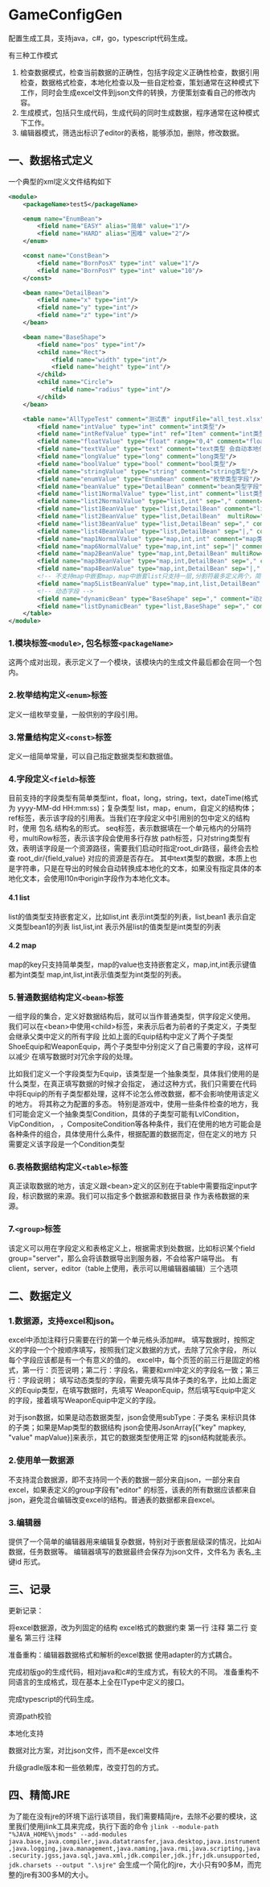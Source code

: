 # GameConfigGen
配置生成工具，支持java，c#，go，typescript代码生成。

有三种工作模式

1. 检查数据模式，检查当前数据的正确性，包括字段定义正确性检查，数据引用检查，数据格式检查，本地化检查以及一些自定检查，策划通常在这种模式下工作，同时会生成excel文件到json文件的转换，方便策划查看自己的修改内容。
2. 生成模式，包括只生成代码，生成代码的同时生成数据，程序通常在这种模式下工作。
3. 编辑器模式，筛选出标识了editor的表格，能够添加，删除，修改数据。

## 一、数据格式定义

一个典型的xml定义文件结构如下

``` xml
<module>
    <packageName>test5</packageName>

    <enum name="EnumBean">
        <field name="EASY" alias="简单" value="1"/>
        <field name="HARD" alias="困难" value="2"/>
    </enum>

    <const name="ConstBean">
        <field name="BornPosX" type="int" value="1"/>
        <field name="BornPosY" type="int" value="10"/>
    </const>

    <bean name="DetailBean">
        <field name="x" type="int"/>
        <field name="y" type="int"/>
        <field name="z" type="int"/>
    </bean>

    <bean name="BaseShape">
        <field name="pos" type="int"/>
        <child name="Rect">
            <field name="width" type="int"/>
            <field name="height" type="int"/>
        </child>
        <child name="Circle">
            <field name="radius" type="int"/>
        </child>
    </bean>

    <table name="AllTypeTest" comment="测试表" inputFile="all_test.xlsx" index="intValue">
        <field name="intValue" type="int" comment="int类型"/>
        <field name="intRefValue" type="int" ref="Item" comment="int类型引用检查"/>
        <field name="floatValue" type="float" range="0,4" comment="float类型"/>
        <field name="textValue" type="text" comment="text类型 会自动本地化转化"/>
        <field name="longValue" type="long" comment="long类型"/>
        <field name="boolValue" type="bool" comment="bool类型"/>
        <field name="stringValue" type="string" comment="string类型"/>
        <field name="enumValue" type="EnumBean" comment="枚举类型字段"/>
        <field name="beanValue" type="DetailBean" comment="bean类型字段"/>
        <field name="list1NormalValue" type="list,int" comment="list类型字段"/>
        <field name="list2NormalValue" type="list,int" sep="," comment="list类型字段"/>
        <field name="list1BeanValue" type="list,DetailBean" comment="list类型字段"/>
        <field name="list2BeanValue" type="list,DetailBean"  multiRow="true" comment="list类型字段"/>
        <field name="list3BeanValue" type="list,DetailBean" sep="," comment="list类型字段"/>
        <field name="list4BeanValue" type="list,DetailBean" sep="|," comment="list类型字段"/>
        <field name="map1NormalValue" type="map,int,int" comment="map类型字段"/>
        <field name="map6NormalValue" type="map,int,int" sep="|" comment="map类型字段"/>
        <field name="map2BeanValue" type="map,int,DetailBean" multiRow="true" comment="map类型字段"/>
        <field name="map3BeanValue" type="map,int,DetailBean" sep="," comment="map类型字段"/>
        <field name="map4BeanValue" type="map,int,DetailBean" sep="|," comment="map类型字段"/>
        <!-- 不支持map中嵌套map，map中嵌套list只支持一层,分割符最多定义两个，简化复杂度 -->
        <field name="map5ListBeanValue" type="map,int,list,DetailBean" sep="|," comment="map类型字段"/>
        <!-- 动态字段 -->
        <field name="dynamicBean" type="BaseShape" sep="," comment="动态字段"/>
        <field name="listDynamicBean" type="list,BaseShape" sep="," comment="list动态字段"/>
    </table>
</module>
```


### 1.模块标签`<module>`, 包名标签`<packageName>` 
这两个成对出现，表示定义了一个模块，该模块内的生成文件最后都会在同一个包内。

### 2.枚举结构定义`<enum>`标签
定义一组枚举变量，一般供别的字段引用。

### 3.常量结构定义`<const>`标签
定义一组简单常量，可以自己指定数据类型和数据值。

### 4.字段定义`<field>`标签
目前支持的字段类型有简单类型int，float，long，string，text，dateTime(格式为 yyyy-MM-dd HH:mm:ss)；复杂类型 list，map，enum，自定义的结构体；
ref标签，表示该字段的引用表。当我们在字段定义中引用别的包中定义的结构时，使用 包名.结构名的形式。 seq标签，表示数据填在一个单元格内的分隔符号，multiRow标签，表示该字段会使用多行存放
path标签，只对string类型有效，表明该字段是一个资源路径，需要我们启动时指定root_dir路径，最终会去检查 root_dir/{field_value} 对应的资源是否存在。
其中text类型的数据，本质上也是字符串，只是在导出的时候会自动转换成本地化的文本，如果没有指定具体的本地化文本，会使用l10n中origin字段作为本地化文本。

#### 4.1 list
list的值类型支持嵌套定义，比如list,int 表示int类型的列表，list,bean1 表示自定义类型bean1的列表
list,list,int 表示外层list的值类型是int类型的列表

#### 4.2 map
map的key只支持简单类型，map的value也支持嵌套定义，map,int,int表示键值都为int类型
map,int,list,int表示值类型为int类型的列表。

### 5.普通数据结构定义`<bean>`标签
一组字段的集合，定义好数据结构后，就可以当作普通类型，供字段定义使用。
我们可以在&lt;bean&gt;中使用&lt;child&gt;标签，来表示后者为前者的子类定义，子类型会继承父类中定义的所有字段
比如上面的Equip结构中定义了两个子类型ShoeEquip和WeaponEquip，两个子类型中分别定义了自己需要的字段，这样可以减少
在填写数据时对冗余字段的处理。

比如我们定义一个字段类型为Equip，该类型是一个抽象类型，具体我们使用的是什么类型，在真正填写数据的时候才会指定，
通过这种方式，我们只需要在代码中将Equip的所有子类型都处理，这样不论怎么修改数据，都不会影响使用该定义的地方。
将其称之为配置的多态。
特别是游戏中，使用一些条件检查的地方，我们可能会定义一个抽象类型Condition，具体的子类型可能有LvlCondition，VipCondition，
，CompositeCondition等各种条件，我们在使用的地方可能会是各种条件的组合，具体使用什么条件，根据配置的数据而定，但在定义的地方
只需要定义该字段是一个Condition类型

### 6.表格数据结构定义`<table>`标签
真正读取数据的地方，该定义跟&lt;bean&gt;定义的区别在于table中需要指定input字段，标识数据的来源。我们可以指定多个数据源和数据目录
作为表格数据的来源。


### 7.`<group>`标签
该定义可以用在字段定义和表格定义上，根据需求到处数据，比如标识某个field  group="server"，那么会将该数据导出到服务器，不会给客户端导出。
有client，server，editor（table上使用，表示可以用编辑器编辑）三个选项

## 二、数据定义

### 1.数据源，支持excel和json。
excel中添加注释行只需要在行的第一个单元格头添加##。
填写数据时，按照定义的字段一个个按顺序填写，按照我们定义数据的方式，去除了冗余字段，
所以每个字段应该都是有一个有意义的值的。
excel中，每个页签的前三行是固定的格式，第一行：页签说明；第二行：字段名，需要和xml中定义的字段名一致；第三行：字段说明；
填写动态类型的字段，需要先填写具体子类的名字，比如上面定义的Equip类型，在填写数据时，先填写
WeaponEquip，然后填写Equip中定义的字段，接着填写WeaponEquip中定义的字段。

对于json数据，如果是动态数据类型，json会使用subType：子类名 来标识具体的子类；如果是Map类型的数据结构
json会使用JsonArray[{"key" mapkey, "value" mapValue}]来表示，其它的数据类型使用正常
的json结构就能表示。

### 2.使用单一数据源
不支持混合数据源，即不支持同一个表的数据一部分来自json，一部分来自excel，如果表定义的group字段有"editor"
的标签，该表的所有数据应该都来自json，避免混合编辑改变excel的结构。普通表的数据都来自excel。

### 3.编辑器
提供了一个简单的编辑器用来编辑复杂数据，特别对于嵌套层级深的情况，比如Ai数据，任务数据等。
编辑器填写的数据最终会保存为json文件，文件名为 表名_主键id 形式。

## 三、记录

更新记录：

将excel数据源，改为列固定的结构 excel格式的数据约束 第一行 注释 第二行 变量名 第三行 注释

准备重构：编辑器数据格式和解析的excel数据 使用adapter的方式耦合。

完成初版go的生成代码，相对java和c#的生成方式，有较大的不同。
准备重构不同语言的生成格式，现在基本上全在IType中定义的接口。

完成typescript的代码生成。

资源path校验

本地化支持

数据对比方案，对比json文件，而不是excel文件

升级gradle版本和一些依赖库，改变打包的方式。

## 四、精简JRE

为了能在没有jre的环境下运行该项目，我们需要精简jre，去除不必要的模块，这里我们使用jlink工具来完成，执行下面的命令
`jlink --module-path "%JAVA_HOME%\jmods" --add-modules java.base,java.compiler,java.datatransfer,java.desktop,java.instrument,java.logging,java.management,java.naming,java.rmi,java.scripting,java.security.jgss,java.sql,java.xml,jdk.compiler,jdk.jfr,jdk.unsupported,jdk.charsets --output ".\sjre"`
会生成一个简化的jre，大小只有90多M，而完整的jre有300多M的大小。